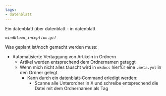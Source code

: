 ```yaml
---
tags:
- datenblatt
---
```


Ein datenblatt über datenblatt - in datenblatt

*`mindblown_inception.gif`*

Was geplant ist/noch gemacht werden muss:

- Automatisierte Vertaggung von Artikeln in Ordnern
	- Artikel werden entsprechend dem Ordnernamen getaggt
	- Wenn mich nicht alles täuscht wird in `mkdocs` hierfür eine `.meta.yml` in den Ordner gelegt
		- Kann durch ein datenblatt-Command erledigt werden:
			- Scanne alle Unterordner in X und schreibe entsprechend die Datei mit dem Ordnernamen als Tag


